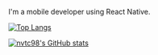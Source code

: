 I'm a mobile developer using React Native.


[![Top Langs](https://github-readme-stats.vercel.app/api/top-langs/?username=nvtc98&layout=donut&theme=gruvbox&hide_border=true&count_private=true)](https://github.com/anuraghazra/github-readme-stats)

[![nvtc98's GitHub stats](https://github-readme-stats.vercel.app/api?username=nvtc98&theme=gruvbox&show_icons=true&hide_border=true&count_private=true&rank_icon=github)](https://github.com/anuraghazra/github-readme-stats)

<!---
nvtc98/nvtc98 is a ✨ special ✨ repository because its `README.md` (this file) appears on your GitHub profile.
You can click the Preview link to take a look at your changes.
--->

